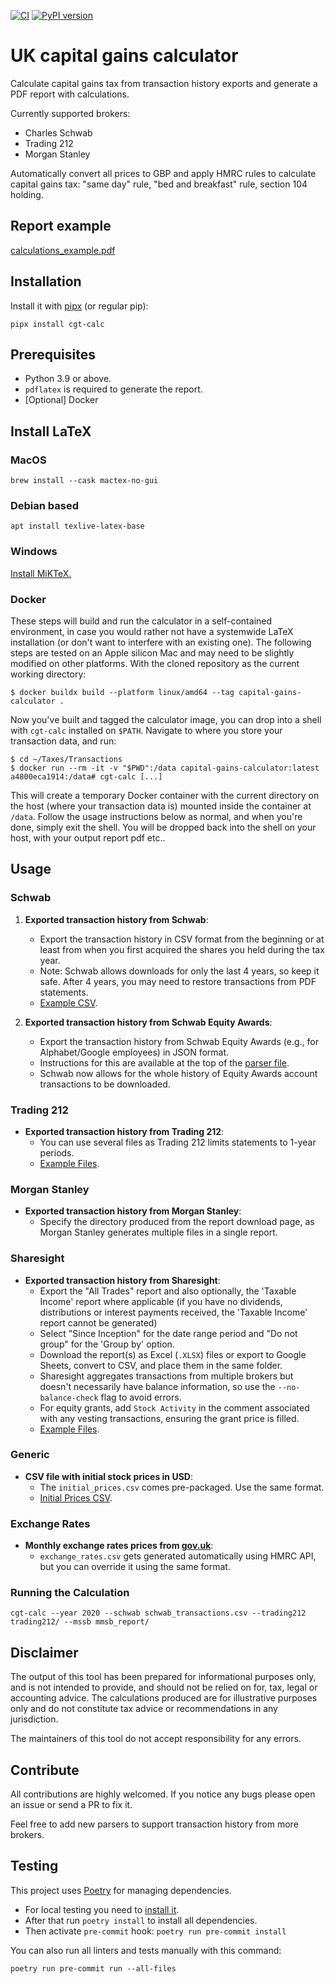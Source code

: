 [![CI](https://github.com/KapJI/capital-gains-calculator/actions/workflows/ci.yml/badge.svg)](https://github.com/KapJI/capital-gains-calculator/actions)
[![PyPI version](https://img.shields.io/pypi/v/cgt-calc)](https://pypi.org/project/cgt-calc/)

# UK capital gains calculator

Calculate capital gains tax from transaction history exports and generate a PDF report with calculations.

Currently supported brokers:
- Charles Schwab
- Trading 212
- Morgan Stanley

Automatically convert all prices to GBP and apply HMRC rules to calculate capital gains tax: "same day" rule, "bed and breakfast" rule, section 104 holding.

## Report example

[calculations_example.pdf](https://github.com/KapJI/capital-gains-calculator/blob/main/calculations_example.pdf)

## Installation

Install it with [pipx](https://pypa.github.io/pipx/) (or regular pip):

```shell
pipx install cgt-calc
```

## Prerequisites

-   Python 3.9 or above.
-   `pdflatex` is required to generate the report.
-   [Optional] Docker

## Install LaTeX

### MacOS

```shell
brew install --cask mactex-no-gui
```

### Debian based

```shell
apt install texlive-latex-base
```

### Windows

[Install MiKTeX.](https://miktex.org/download)

### Docker

These steps will build and run the calculator in a self-contained environment, in case you would rather not have a systemwide LaTeX installation (or don't want to interfere with an existing one).
The following steps are tested on an Apple silicon Mac and may need to be slightly modified on other platforms.
With the cloned repository as the current working directory:

```shell
$ docker buildx build --platform linux/amd64 --tag capital-gains-calculator .
```

Now you've built and tagged the calculator image, you can drop into a shell with `cgt-calc` installed on `$PATH`. Navigate to where you store your transaction data, and run:

```shell
$ cd ~/Taxes/Transactions
$ docker run --rm -it -v "$PWD":/data capital-gains-calculator:latest
a4800eca1914:/data# cgt-calc [...]
```

This will create a temporary Docker container with the current directory on the host (where your transaction data is) mounted inside the container at `/data`. Follow the usage instructions below as normal,
and when you're done, simply exit the shell. You will be dropped back into the shell on your host, with your output report pdf etc..

## Usage

### Schwab

1. **Exported transaction history from Schwab**:
   - Export the transaction history in CSV format from the beginning or at least from when you first acquired the shares you held during the tax year.
   - Note: Schwab allows downloads for only the last 4 years, so keep it safe. After 4 years, you may need to restore transactions from PDF statements.
   - [Example CSV](https://github.com/KapJI/capital-gains-calculator/blob/main/tests/test_data/schwab_transactions.csv).

2. **Exported transaction history from Schwab Equity Awards**:
   - Export the transaction history from Schwab Equity Awards (e.g., for Alphabet/Google employees) in JSON format.
   - Instructions for this are available at the top of the [parser file](https://github.com/KapJI/capital-gains-calculator/blob/main/cgt_calc/parsers/schwab_equity_award_json.py).
   - Schwab now allows for the whole history of Equity Awards account transactions to be downloaded.

### Trading 212

- **Exported transaction history from Trading 212**:
   - You can use several files as Trading 212 limits statements to 1-year periods.
   - [Example Files](https://github.com/KapJI/capital-gains-calculator/tree/main/tests/test_data/trading212).

### Morgan Stanley

- **Exported transaction history from Morgan Stanley**:
   - Specify the directory produced from the report download page, as Morgan Stanley generates multiple files in a single report.

### Sharesight

- **Exported transaction history from Sharesight**:
   - Export the "All Trades" report and also optionally, the 'Taxable Income' report where applicable (if you have no dividends, distributions or interest payments received, the 'Taxable Income' report cannot be generated)
   - Select "Since Inception" for the date range period and "Do not group" for the 'Group by' option.
   - Download the report(s) as Excel (`.XLSX`) files or export to Google Sheets, convert to CSV, and place them in the same folder.
   - Sharesight aggregates transactions from multiple brokers but doesn't necessarily have balance information, so use the `--no-balance-check` flag to avoid errors.
   - For equity grants, add `Stock Activity` in the comment associated with any vesting transactions, ensuring the grant price is filled.
   - [Example Files](https://github.com/KapJI/capital-gains-calculator/tree/main/tests/test_data/sharesight).

### Generic

- **CSV file with initial stock prices in USD**:
   - The `initial_prices.csv` comes pre-packaged. Use the same format.
   - [Initial Prices CSV](https://github.com/KapJI/capital-gains-calculator/blob/main/cgt_calc/resources/initial_prices.csv).

### Exchange Rates

- **Monthly exchange rates prices from [gov.uk](https://www.gov.uk/government/collections/exchange-rates-for-customs-and-vat)**:
   - `exchange_rates.csv` gets generated automatically using HMRC API, but you can override it using the same format.

### Running the Calculation

```shell
cgt-calc --year 2020 --schwab schwab_transactions.csv --trading212 trading212/ --mssb mmsb_report/
```

## Disclaimer

The output of this tool has been prepared for informational purposes only, and is not intended to provide, and should not be relied on for, tax, legal or accounting advice. The calculations produced are for illustrative purposes only and do not constitute tax advice or recommendations in any jurisdiction.

The maintainers of this tool do not accept responsibility for any errors.

## Contribute

All contributions are highly welcomed.
If you notice any bugs please open an issue or send a PR to fix it.

Feel free to add new parsers to support transaction history from more brokers.

## Testing

This project uses [Poetry](https://python-poetry.org/) for managing dependencies.

-   For local testing you need to [install it](https://python-poetry.org/docs/#installation).
-   After that run `poetry install` to install all dependencies.
-   Then activate `pre-commit` hook: `poetry run pre-commit install`

You can also run all linters and tests manually with this command:

```shell
poetry run pre-commit run --all-files
```
